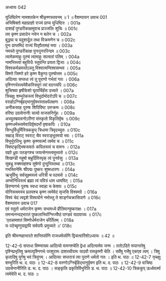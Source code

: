 अध्यायः 042

युधिष्ठिरेण नामशतकेन श्रीकृष्णस्तवनम् ॥ 1 ॥
वैशम्पायन उवाच 	001  
अभिषिक्तो महाप्राज्ञो राज्यं प्राप्य युधिष्ठिरः ।	001a  
दाशार्हं पुण्डरीकाक्षमुवाच प्राञ्जलिः शुचिः ॥	001c  
तव कृष्ण प्रसादेन नयेन न बलेन च ।	002a  
बुद्ध्या च यदुशार्दूल तथा विक्रमणेन च ॥	002c  
पुनः प्राप्तमिदं राज्यं पितृपैतामहं मया ।	003a  
नमस्ते पुण्डरीकाक्ष पुनःपुनररिन्दम ॥	003c  
त्वामेकमाहुः पुरुषं त्वामाहुः सात्वतां पतिम् ।	004a  
नामभिस्त्वां बहुविधैः स्तुवन्ति प्रयता द्विजाः ॥	004c  
विश्वकर्मन्नमस्तेऽस्तु विश्वात्मन्विश्वसम्भव ।	005a  
विष्णो जिष्णो हरे कृष्ण वैकुण्ठ पुरुषोत्तम ॥	005c  
अदित्याः सप्तधा त्वं तु पुराणो गर्भतां गतः ।	006a  
पृश्निगर्भस्त्वमेवैकस्त्रियुगं त्वां वदन्त्यपि ॥	006c  
शुचिश्रवा हृषीकेशो घृतार्चिर्हंस उच्यते ।	007a  
त्रिचक्षुः शम्भुरेकस्त्वं विभुर्दामोदरोऽपि च ॥	007c  
वराहोऽग्निर्बृहद्भानुर्वृषभस्तार्क्ष्यलक्षणः ।	008a  
अनीकसाहः पुरुषः शिपिविष्ट उरुक्रमः ॥	008c  
वरिष्ठ उग्रसेनानीः सत्यो वाजसनिर्गुहः ।	009a  
अच्युतश्च्यावनोऽरीणां संस्कृतो विकृतिर्वृषः ॥	009c  
कृष्णधर्मस्त्वमेवादिर्वृषदर्भो वृषाकपिः ।	010a  
सिन्धुर्विधूर्मिस्त्रिककुप् त्रिधामा त्रिवृदच्युतः ॥	010c  
सम्राड् विराट् स्वराट् चैव स्वराड्भूतमयो भवः ।	011a  
विभूर्भूरतिभूः कृष्णः कृष्णवर्त्मा त्वमेव च ॥	011c  
स्विष्टकृद्भिषजावर्तः कपिलस्त्वं च वामनः ।	012a  
यज्ञो ध्रुवः पतङ्गश्च जयत्सेनस्त्वमुच्यसे ॥	012c  
शिखण्डी नहुषो बभ्रुर्दिविस्पृक् त्वं पुनर्वसुः ।	013a  
सुबभ्रू रुक्मयज्ञश्च सुषेणो दुन्दुभिस्तथा ॥	013c  
गभस्तिनेमिः श्रीपद्मः पुष्करः शुष्मधारणः ।	014a  
ऋभुर्विभुः सर्वसूक्ष्मस्त्वं धरित्री च पठ्यसे ॥	014c  
अम्भोनिधिस्त्वं ब्रह्मा त्वं पवित्रं धाम धामवित् ।	015a  
हिरण्यगर्भः पुरुषः स्वधा स्वाहा च केशवः ॥	015c  
योनिस्त्वमस्य प्रलयश्च कृष्ण त्वमेवेदं सृजसि विश्वमग्रे ।	016a  
विश्वं चेदं त्वद्वशे विश्वयोने नमोस्तु ते शार्ङ्गचक्रासिपाणे ॥	016c  
वैशम्पायन उवाच 	017  
एवं स्तुतो धर्मराजेन कृष्णः सभामध्ये प्रीतिमान्पुष्कराक्षः ।	017a  
तमभ्यनन्दद्भारतं पुष्कलाभिर्वाग्भिर्ज्येष्ठं पाण्डवं यादवाग्र्यः ॥	017c  
`एतन्नामशतं विष्णोर्धर्मराजेन कीर्तितम् ।	018a  
यः पठेच्छृणुयाद्वापि सर्वपापैः प्रमुच्यते ॥' 	018c  

इति श्रीमन्महाभारते शान्तिपर्वणि राजधर्मपर्वणि द्विचत्वारिंशोऽध्यायः ॥ 42 ॥

12-42-6 सप्तधा विष्ण्वाख्य आदित्यो वामनश्चेति द्वेधा अदित्यामेव जन्म । ततोऽदिते रूपान्तरेषु पृश्निप्रभृतिषु क्रमात्पृश्निगर्भः परशुरामः दाशरथीरामः यादवौ रामकृष्णौ चेति । सर्वेषु गर्भेषु एकएव त्वम् । त्रिषु कृतादिषु युगेषु भवं त्रियुगम् । आदित्याः सप्तरात्रं त्वा पुराणे धर्मतो गतः । इति थ. पाठः ॥ 12-42-7 नृचक्षुः शम्भुरिति थ. द. पाठः ॥ 12-42-8 वरुणोऽग्निर्बृहिद्भानुर्वृषण इति थ. द. पाठः ॥ 12-42-9 वाचिष्ठ उग्रसेनानीरिति ड. थ. द. पाठः । सङ्कृतिः प्रकृतिर्विभुरिति ड. थ. पाठः ॥ 12-42-10 त्रिककुप् ऊर्ध्ववर्त्मा त्वमेवेति थ. द. पाठः ॥
